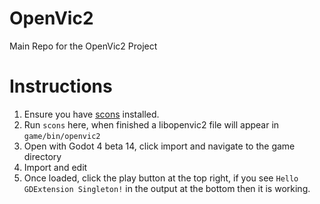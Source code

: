 # OpenVic2
Main Repo for the OpenVic2 Project

# Instructions
1. Ensure you have [scons](https://scons.org/) installed.
2. Run `scons` here, when finished a libopenvic2 file will appear in `game/bin/openvic2`
3. Open with Godot 4 beta 14, click import and navigate to the game directory
4. Import and edit
5. Once loaded, click the play button at the top right, if you see `Hello GDExtension Singleton!` in the output at the bottom then it is working.